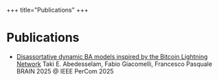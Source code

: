 +++
title="Publications"
+++

# Publications

- [Disassortative dynamic BA models inspired by the Bitcoin Lightning Network](https://doi.ieeecomputersociety.org/10.1109/PerComWorkshops65533.2025.00035)
Taki E. Abedesselam, Fabio Giacomelli, Francesco Pasquale
BRAIN 2025 @ IEEE PerCom 2025
